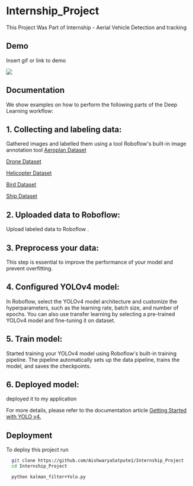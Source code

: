 # Internship_Project
This Project Was Part of Internship - Aerial Vehicle Detection and tracking 


## Demo

Insert gif or link to demo

![](https://github.com/AishwaryaSatpute1/Internship_Project-/blob/main/KF_aeroplane_result.gif)

## Documentation
We show examples on how to perform the following parts of the Deep Learning workflow:

## 1. Collecting  and labeling data: 
Gathered images and labelled them using a tool  Roboflow's built-in image annotation tool 
[Aeroplan Dataset](https://universe.roboflow.com/enes-demirtas/rota_yolov4)

[Drone  Dataset](https://universe.roboflow.com/drone-rwsrk/drone-cmxwz)

[Helicopter Dataset](https://universe.roboflow.com/ahmedmohsen/helicopter-s9vfb)

[Bird Dataset](https://universe.roboflow.com/eng-word/bird-mv9br)

[Ship Dataset](https://universe.roboflow.com/wilson_xu_weixuan-outlook-com/marvel-single)

## 2.  Uploaded data to Roboflow: 
Upload labeled data to Roboflow .

## 3. Preprocess your data:  
This step is essential to improve the performance of your model and prevent overfitting.

## 4. Configured  YOLOv4 model:
 In Roboflow, select the YOLOv4 model architecture and customize the hyperparameters, such as the learning rate, batch size, and number of epochs. You can also use transfer learning by selecting a pre-trained YOLOv4 model and fine-tuning it on dataset.

## 5. Train model:     
Started training your YOLOv4 model using Roboflow's built-in training pipeline. The pipeline automatically sets up the data pipeline, trains the model, and saves the checkpoints.

## 6. Deployed model: 
deployed  it to my application 

For more details, please refer to the documentation article [Getting Started with YOLO v4.](https://towardsdatascience.com/how-to-train-a-custom-object-detection-model-with-yolo-v5-917e9ce13208)








## Deployment

To deploy this project run

```bash
  git clone https://github.com/AishwaryaSatpute1/Internship_Project
  cd Internship_Project
```

```bash
  python kalman_filter+Yolo.py
```


